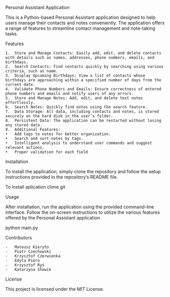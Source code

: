 Personal Assistant Application

This is a Python-based Personal Assistant application designed to help users manage their contacts and notes conveniently. The application offers a range of features to streamline contact management and note-taking tasks.

Features

	1.	Store and Manage Contacts: Easily add, edit, and delete contacts with details such as names, addresses, phone numbers, emails, and birthdays.
	2.	Search Contacts: Find contacts quickly by searching using various criteria, such as name.
	3.	Display Upcoming Birthdays: View a list of contacts whose birthdays are approaching within a specified number of days from the current date.
	4.	Validate Phone Numbers and Emails: Ensure correctness of entered phone numbers and emails and notify users of any errors.
	5.	Store and Manage Notes: Add, edit, and delete text notes effortlessly.
	6.	Search Notes: Quickly find notes using the search feature.
	7.	Data Storage: All data, including contacts and notes, is stored securely on the hard disk in the user’s folder.
	8.	Persistent Data: The application can be restarted without losing any stored data.
	9.	Additional Features:
	•	Add tags to notes for better organization.
	•	Search and sort notes by tags.
	•	Intelligent analysis to understand user commands and suggest relevant actions.
	•	Proper validation for each field


Installation

To install the application, simply clone the repository and follow the setup instructions provided in the repository’s README file.

To install aplication clone git 

Usage

After installation, run the application using the provided command-line interface. Follow the on-screen instructions to utilize the various features offered by the Personal Assistant application

python main.py 

Contributors

	-	Mateusz Kieryło
	-	Piotr Czechowski
    -   Krzysztof Czerwienka
    -   Edyta Pióro 
    -   Krzysztof Ryś
    -   Katarzyna Słowik 


License

This project is licensed under the MIT License.

